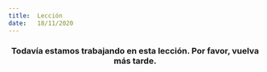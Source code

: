 ```yaml
---
title:  Lección
date:   18/11/2020
---
```


### <center>Todavía estamos trabajando en esta lección. Por favor, vuelva más tarde.</center>